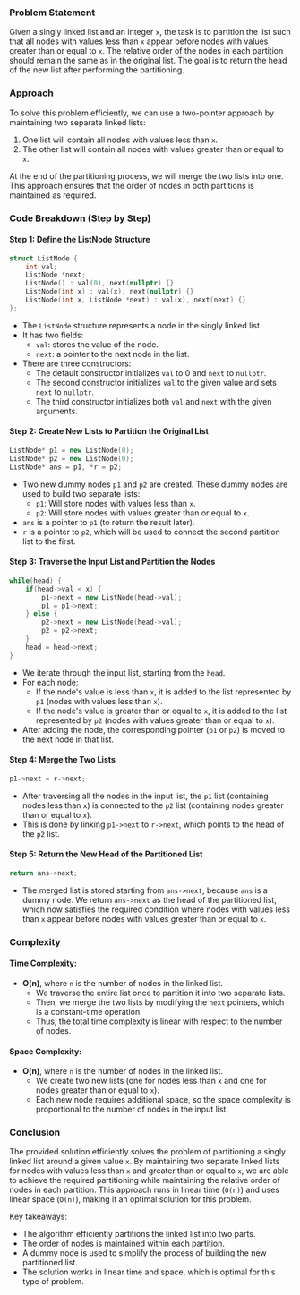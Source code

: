 ### Problem Statement

Given a singly linked list and an integer `x`, the task is to partition the list such that all nodes with values less than `x` appear before nodes with values greater than or equal to `x`. The relative order of the nodes in each partition should remain the same as in the original list. The goal is to return the head of the new list after performing the partitioning.

### Approach

To solve this problem efficiently, we can use a two-pointer approach by maintaining two separate linked lists:
1. One list will contain all nodes with values less than `x`.
2. The other list will contain all nodes with values greater than or equal to `x`.

At the end of the partitioning process, we will merge the two lists into one. This approach ensures that the order of nodes in both partitions is maintained as required.

### Code Breakdown (Step by Step)

#### Step 1: Define the ListNode Structure

```cpp
struct ListNode {
    int val;
    ListNode *next;
    ListNode() : val(0), next(nullptr) {}
    ListNode(int x) : val(x), next(nullptr) {}
    ListNode(int x, ListNode *next) : val(x), next(next) {}
};
```

- The `ListNode` structure represents a node in the singly linked list.
- It has two fields:
  - `val`: stores the value of the node.
  - `next`: a pointer to the next node in the list.
- There are three constructors:
  - The default constructor initializes `val` to 0 and `next` to `nullptr`.
  - The second constructor initializes `val` to the given value and sets `next` to `nullptr`.
  - The third constructor initializes both `val` and `next` with the given arguments.

#### Step 2: Create New Lists to Partition the Original List

```cpp
ListNode* p1 = new ListNode(0);
ListNode* p2 = new ListNode(0);
ListNode* ans = p1, *r = p2;
```

- Two new dummy nodes `p1` and `p2` are created. These dummy nodes are used to build two separate lists:
  - `p1`: Will store nodes with values less than `x`.
  - `p2`: Will store nodes with values greater than or equal to `x`.
- `ans` is a pointer to `p1` (to return the result later).
- `r` is a pointer to `p2`, which will be used to connect the second partition list to the first.

#### Step 3: Traverse the Input List and Partition the Nodes

```cpp
while(head) {
    if(head->val < x) {
        p1->next = new ListNode(head->val);
        p1 = p1->next;
    } else {
        p2->next = new ListNode(head->val);
        p2 = p2->next;
    }
    head = head->next;
}
```

- We iterate through the input list, starting from the `head`.
- For each node:
  - If the node's value is less than `x`, it is added to the list represented by `p1` (nodes with values less than `x`).
  - If the node's value is greater than or equal to `x`, it is added to the list represented by `p2` (nodes with values greater than or equal to `x`).
- After adding the node, the corresponding pointer (`p1` or `p2`) is moved to the next node in that list.

#### Step 4: Merge the Two Lists

```cpp
p1->next = r->next;
```

- After traversing all the nodes in the input list, the `p1` list (containing nodes less than `x`) is connected to the `p2` list (containing nodes greater than or equal to `x`).
- This is done by linking `p1->next` to `r->next`, which points to the head of the `p2` list.

#### Step 5: Return the New Head of the Partitioned List

```cpp
return ans->next;
```

- The merged list is stored starting from `ans->next`, because `ans` is a dummy node. We return `ans->next` as the head of the partitioned list, which now satisfies the required condition where nodes with values less than `x` appear before nodes with values greater than or equal to `x`.

### Complexity

#### Time Complexity:
- **O(n)**, where `n` is the number of nodes in the linked list.
  - We traverse the entire list once to partition it into two separate lists.
  - Then, we merge the two lists by modifying the `next` pointers, which is a constant-time operation.
  - Thus, the total time complexity is linear with respect to the number of nodes.

#### Space Complexity:
- **O(n)**, where `n` is the number of nodes in the linked list.
  - We create two new lists (one for nodes less than `x` and one for nodes greater than or equal to `x`).
  - Each new node requires additional space, so the space complexity is proportional to the number of nodes in the input list.

### Conclusion

The provided solution efficiently solves the problem of partitioning a singly linked list around a given value `x`. By maintaining two separate linked lists for nodes with values less than `x` and greater than or equal to `x`, we are able to achieve the required partitioning while maintaining the relative order of nodes in each partition. This approach runs in linear time (`O(n)`) and uses linear space (`O(n)`), making it an optimal solution for this problem.

Key takeaways:
- The algorithm efficiently partitions the linked list into two parts.
- The order of nodes is maintained within each partition.
- A dummy node is used to simplify the process of building the new partitioned list.
- The solution works in linear time and space, which is optimal for this type of problem.